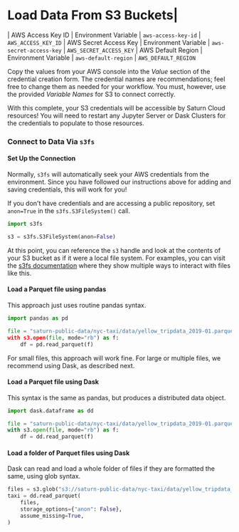 # Load Data From S3 Buckets|
| AWS Access Key ID   |  Environment Variable  | `aws-access-key-id` | `AWS_ACCESS_KEY_ID`
| AWS Secret Access Key | Environment Variable  | `aws-secret-access-key`  | `AWS_SECRET_ACCESS_KEY`
| AWS Default Region  | Environment Variable  | `aws-default-region`  | `AWS_DEFAULT_REGION`

Copy the values from your AWS console into the *Value* section of the credential creation form. The credential names are recommendations; feel free to change them as needed for your workflow. You must, however, use the provided *Variable Names* for S3 to connect correctly.

With this complete, your S3 credentials will be accessible by Saturn Cloud resources! You will need to restart any Jupyter Server or Dask Clusters for the credentials to populate to those resources.

<a id='connect-via-s3fs'></a>

### Connect to Data Via `s3fs`
#### Set Up the Connection
Normally, `s3fs` will automatically seek your AWS credentials from the environment. Since you have followed our instructions above for adding and saving credentials, this will work for you! 

If you don't have credentials and are accessing a public repository, set `anon=True` in the `s3fs.S3FileSystem()` call.


```python
import s3fs

s3 = s3fs.S3FileSystem(anon=False)
```

At this point, you can reference the `s3` handle and look at the contents of your S3 bucket as if it were a local file system. For examples, you can visit the <a href="https://s3fs.readthedocs.io/en/latest/#examples" target='_blank' rel='noopener'>s3fs documentation</a> where they show multiple ways to interact with files like this.

#### Load a Parquet file using pandas
This approach just uses routine pandas syntax.


```python
import pandas as pd

file = "saturn-public-data/nyc-taxi/data/yellow_tripdata_2019-01.parquet
with s3.open(file, mode="rb") as f:
    df = pd.read_parquet(f)
```

For small files, this approach will work fine. For large or multiple files, we recommend using Dask, as described next.

#### Load a Parquet file using Dask
This syntax is the same as pandas, but produces a distributed data object.


```python
import dask.dataframe as dd

file = "saturn-public-data/nyc-taxi/data/yellow_tripdata_2019-01.parquet"
with s3.open(file, mode="rb") as f:
    df = dd.read_parquet(f)
```

#### Load a folder of Parquet files using Dask
Dask can read and load a whole folder of files if they are formatted the same, using glob syntax.


```python
files = s3.glob("s3://saturn-public-data/nyc-taxi/data/yellow_tripdata_2019-*.parquet")
taxi = dd.read_parquet(
    files,
    storage_options={"anon": False},
    assume_missing=True,
)
```
